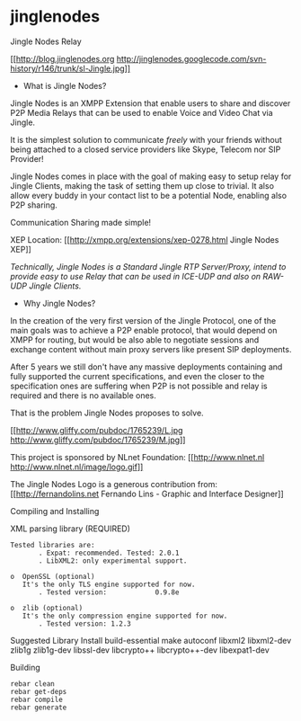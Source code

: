 jinglenodes
===========

Jingle Nodes Relay

[[http://blog.jinglenodes.org http://jinglenodes.googlecode.com/svn-history/r146/trunk/sl-Jingle.jpg]]

* What is Jingle Nodes?

Jingle Nodes is an XMPP Extension that enable users to share and discover P2P Media Relays that can be used to enable Voice and Video Chat via Jingle.

It is the simplest solution to communicate *freely* with your friends without being attached to a closed service providers like Skype, Telecom nor SIP Provider!

Jingle Nodes comes in place with the goal of making easy to setup relay for Jingle Clients, making the task of setting them up close to trivial. It also allow every buddy in your contact list to be a potential Node, enabling also P2P sharing.

Communication Sharing made simple!

XEP Location: [[http://xmpp.org/extensions/xep-0278.html Jingle Nodes XEP]]

_Technically, Jingle Nodes is a Standard Jingle RTP Server/Proxy, intend to provide easy to use Relay that can be used in ICE-UDP and also on RAW-UDP Jingle Clients._

* Why Jingle Nodes?

In the creation of the very first version of the Jingle Protocol, one of the main goals was to achieve a P2P enable protocol, that would depend on XMPP for routing, but would be also able to negotiate sessions and exchange content without main proxy servers like present SIP deployments.

After 5 years we still don't have any massive deployments containing and fully supported the current specifications, and even the closer to the specification ones are suffering when P2P is not possible and relay is required and there is no available ones.

That is the problem Jingle Nodes proposes to solve.

[[http://www.gliffy.com/pubdoc/1765239/L.jpg http://www.gliffy.com/pubdoc/1765239/M.jpg]]

This project is sponsored by NLnet Foundation:
[[http://www.nlnet.nl http://www.nlnet.nl/image/logo.gif]]

The Jingle Nodes Logo is a generous contribution from:
[[http://fernandolins.net Fernando Lins - Graphic and Interface Designer]]

Compiling and Installing

XML parsing library (REQUIRED)

    Tested libraries are:
           . Expat: recommended. Tested: 2.0.1
           . LibXML2: only experimental support.

    o  OpenSSL (optional)
       It's the only TLS engine supported for now.
           . Tested version:            0.9.8e

    o  zlib (optional)
       It's the only compression engine supported for now.
           . Tested version: 1.2.3

Suggested Library Install 
 build-essential make autoconf libxml2 libxml2-dev zlib1g zlib1g-dev libssl-dev libcrypto++ libcrypto++-dev libexpat1-dev

Building

    rebar clean
    rebar get-deps
    rebar compile
    rebar generate
